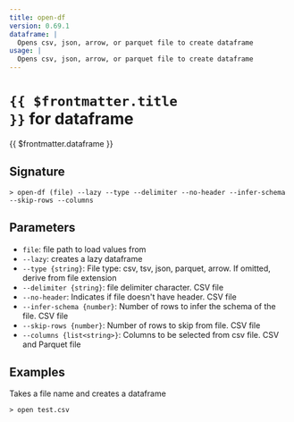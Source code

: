 ```yaml
---
title: open-df
version: 0.69.1
dataframe: |
  Opens csv, json, arrow, or parquet file to create dataframe
usage: |
  Opens csv, json, arrow, or parquet file to create dataframe
---
```


# <code>{{ $frontmatter.title }}</code> for dataframe

<div class='command-title'>{{ $frontmatter.dataframe }}</div>

## Signature

```> open-df (file) --lazy --type --delimiter --no-header --infer-schema --skip-rows --columns```

## Parameters

 -  `file`: file path to load values from
 -  `--lazy`: creates a lazy dataframe
 -  `--type {string}`: File type: csv, tsv, json, parquet, arrow. If omitted, derive from file extension
 -  `--delimiter {string}`: file delimiter character. CSV file
 -  `--no-header`: Indicates if file doesn't have header. CSV file
 -  `--infer-schema {number}`: Number of rows to infer the schema of the file. CSV file
 -  `--skip-rows {number}`: Number of rows to skip from file. CSV file
 -  `--columns {list<string>}`: Columns to be selected from csv file. CSV and Parquet file

## Examples

Takes a file name and creates a dataframe
```shell
> open test.csv
```
